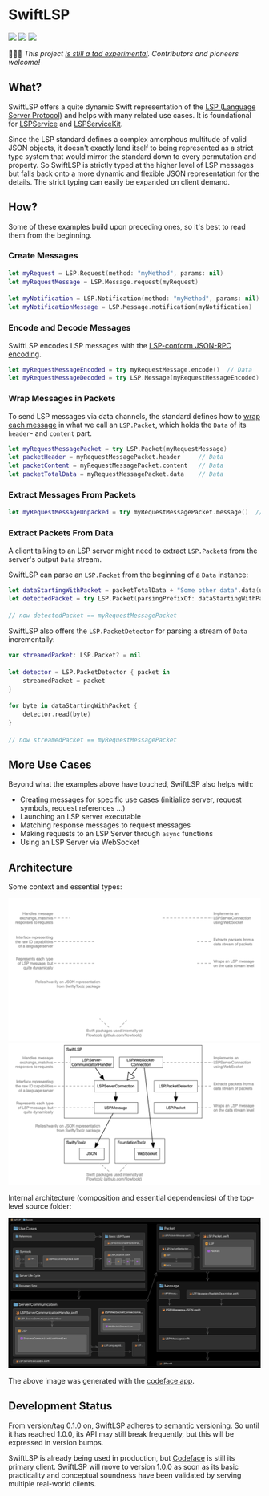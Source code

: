 # SwiftLSP

[![](https://img.shields.io/endpoint?url=https%3A%2F%2Fswiftpackageindex.com%2Fapi%2Fpackages%2Fcodeface-io%2FSwiftLSP%2Fbadge%3Ftype%3Dswift-versions&style=flat-square)](https://swiftpackageindex.com/codeface-io/SwiftLSP) [![](https://img.shields.io/endpoint?url=https%3A%2F%2Fswiftpackageindex.com%2Fapi%2Fpackages%2Fcodeface-io%2FSwiftLSP%2Fbadge%3Ftype%3Dplatforms&style=flat-square)](https://swiftpackageindex.com/codeface-io/SwiftLSP) [![](https://img.shields.io/badge/License-MIT-lightgrey.svg?style=flat-square)](LICENSE)

👩🏻‍🚀 *This project [is still a tad experimental](#development-status). Contributors and pioneers welcome!*

## What?

SwiftLSP offers a quite dynamic Swift representation of the [LSP (Language Server Protocol)](https://microsoft.github.io/language-server-protocol) and helps with many related use cases. It is foundational for [LSPService](https://github.com/codeface-io/LSPService) and [LSPServiceKit](https://github.com/codeface-io/LSPServiceKit).

Since the LSP standard defines a complex amorphous multitude of valid JSON objects, it doesn't exactly lend itself to being represented as a strict type system that would mirror the standard down to every permutation and property. So SwiftLSP is strictly typed at the higher level of LSP messages but falls back onto a more dynamic and flexible JSON representation for the details. The strict typing can easily be expanded on client demand.

## How?

Some of these examples build upon preceding ones, so it's best to read them from the beginning.

### Create Messages

```swift
let myRequest = LSP.Request(method: "myMethod", params: nil)
let myRequestMessage = LSP.Message.request(myRequest)

let myNotification = LSP.Notification(method: "myMethod", params: nil)
let myNotificationMessage = LSP.Message.notification(myNotification)
```

### Encode and Decode Messages

SwiftLSP encodes LSP messages with the [LSP-conform JSON-RPC encoding](https://microsoft.github.io/language-server-protocol/specifications/lsp/3.17/specification/#abstractMessage).

```swift
let myRequestMessageEncoded = try myRequestMessage.encode()  // Data
let myRequestMessageDecoded = try LSP.Message(myRequestMessageEncoded)
```

### Wrap Messages in Packets

To send LSP messages via data channels, the standard defines how to [wrap each message](https://microsoft.github.io/language-server-protocol/specifications/lsp/3.17/specification/#baseProtocol) in what we call an `LSP.Packet`, which holds the `Data`  of its `header`- and `content` part.

```swift
let myRequestMessagePacket = try LSP.Packet(myRequestMessage)
let packetHeader = myRequestMessagePacket.header     // Data
let packetContent = myRequestMessagePacket.content   // Data
let packetTotalData = myRequestMessagePacket.data    // Data
```

### Extract Messages From Packets

```swift
let myRequestMessageUnpacked = try myRequestMessagePacket.message()  // LSP.Message
```

### Extract Packets From Data

A client talking to an LSP server might need to extract `LSP.Packet`s from the server's output `Data` stream.

SwiftLSP can parse an `LSP.Packet` from the beginning of a `Data` instance:

```swift
let dataStartingWithPacket = packetTotalData + "Some other data".data(using: .utf8)!
let detectedPacket = try LSP.Packet(parsingPrefixOf: dataStartingWithPacket)

// now detectedPacket == myRequestMessagePacket
```

SwiftLSP also offers the `LSP.PacketDetector` for parsing a stream of `Data` incrementally:

```swift
var streamedPacket: LSP.Packet? = nil
        
let detector = LSP.PacketDetector { packet in
    streamedPacket = packet
}

for byte in dataStartingWithPacket {
    detector.read(byte)
}

// now streamedPacket == myRequestMessagePacket
```

## More Use Cases

Beyond what the examples above have touched, SwiftLSP also helps with:

* Creating messages for specific use cases (initialize server, request symbols, request references ...) 
* Launching an LSP server executable
* Matching response messages to request messages
* Making requests to an LSP Server through `async` functions
* Using an LSP Server via WebSocket

## Architecture

Some context and essential types:

![architecture](Documentation/architecture_dark.png#gh-dark-mode-only)
![architecture](Documentation/architecture_light.png#gh-light-mode-only)

Internal architecture (composition and essential dependencies) of the top-level source folder:

![](Documentation/SwiftLSP.png)

The above image was generated with the [codeface app](https://codeface.io).

## Development Status

From version/tag 0.1.0 on, SwiftLSP adheres to [semantic versioning](https://semver.org). So until it has reached 1.0.0, its API may still break frequently, but this will be expressed in version bumps.

SwiftLSP is already being used in production, but [Codeface](https://codeface.io) is still its primary client. SwiftLSP will move to version 1.0.0 as soon as its basic practicality and conceptual soundness have been validated by serving multiple real-world clients.